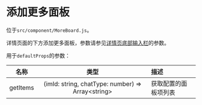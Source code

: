 # 添加更多面板

位于`src/component/MoreBoard.js`。

详情页面的下方添加更多面板，参数请参见[详情页底部输入栏](BottomBar)的参数。

用于`defaultProps`的参数：

| 名称 | 类型 | 描述 |
| :-: | :-: | :- |
| getItems | (imId: string, chatType: number) => Array\<string\> | 获取配置的面板项列表 |